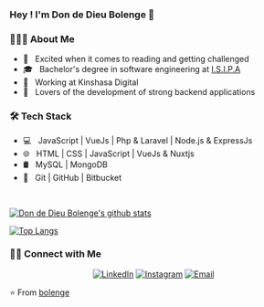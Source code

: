 
### Hey ! I'm Don de Dieu Bolenge 👋

<h3> 👨🏻‍💻 About Me </h3>

- 🤔 &nbsp; Excited when it comes to reading and getting challenged
- 🎓 &nbsp; Bachelor's degree in software engineering at <a href="http://isipa.cd">I.S.I.P.A</a>
- 💼 &nbsp; Working at Kinshasa Digital
- 🌱 &nbsp; Lovers of the development of strong backend applications

<h3>🛠 Tech Stack</h3>

- 💻 &nbsp;  JavaScript | VueJs | Php & Laravel | Node.js & ExpressJs
- 🌐 &nbsp; HTML | CSS | JavaScript | VueJs & Nuxtjs
- 🛢 &nbsp; MySQL | MongoDB
- 🔧 &nbsp; Git | GitHub | Bitbucket
<br/>

[![Don de Dieu Bolenge's github stats](https://github-readme-stats.vercel.app/api?username=bolenge&show_icons=true&theme=radical)](https://github.com/bolenge/github-readme-stats)

[![Top Langs](https://github-readme-stats.vercel.app/api/top-langs/?username=bolenge&show_icons=true&theme=radical&layout=compact)](https://github.com/bolenge/github-readme-stats)

<h3> 🤝🏻 Connect with Me </h3>

<p align="center">
<a href="https://linkedin.com/in/don-de-dieu-bolenge/"><img alt="LinkedIn" src="https://img.shields.io/badge/LinkedIn-DondeDieuBolenge-blue?style=flat-square&logo=linkedin"></a>
<a href="https://www.instagram.com/dondedieu.bolenge/"><img alt="Instagram" src="https://img.shields.io/badge/Instagram-DondeDieuBolenge-blue?style=flat-square&logo=instagram"></a>
<a href="mailto:pacilinja2@gmail.com"><img alt="Email" src="https://img.shields.io/badge/Email-dondedieubolenge@gmail.com-blue?style=flat-square&logo=Microsoft%20outlook"></a>
</p>

⭐️ From [bolenge](https://github.com/bolenge)
